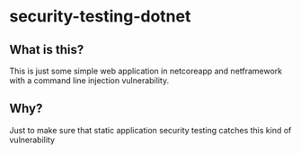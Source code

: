 # security-testing-dotnet

## What is this?

This is just some simple web application in netcoreapp and netframework with a command line injection vulnerability.

## Why?

Just to make sure that static application security testing catches this kind of vulnerability
